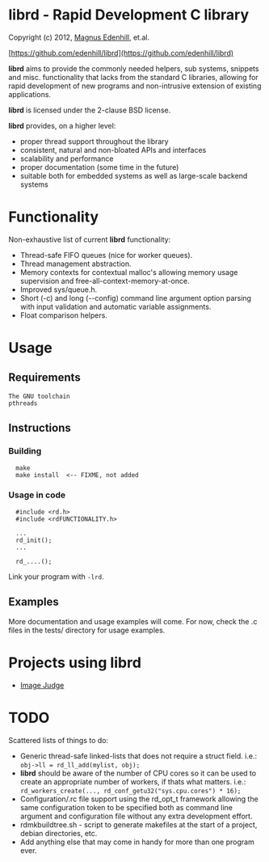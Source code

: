 librd - Rapid Development C library
===================================

Copyright (c) 2012, [Magnus Edenhill](http://www.edenhill.se/), et.al.

[https://github.com/edenhill/librd](https://github.com/edenhill/librd)

**librd** aims to provide the commonly needed helpers, sub systems, snippets
and misc. functionality that lacks from the standard C libraries, allowing for
rapid development of new programs and non-intrusive extension of existing
applications.

**librd** is licensed under the 2-clause BSD license.



**librd** provides, on a higher level:

- proper thread support throughout the library
- consistent, natural and non-bloated APIs and interfaces
- scalability and performance
- proper documentation (some time in the future)
- suitable both for embedded systems as well as large-scale backend systems


# Functionality

Non-exhaustive list of current **librd** functionality:

- Thread-safe FIFO queues (nice for worker queues).
- Thread management abstraction.
- Memory contexts for contextual malloc's allowing memory usage supervision
  and free-all-context-memory-at-once.
- Improved sys/queue.h.
- Short (-c) and long (--config) command line argument option parsing with
  input validation and automatic variable assignments.
- Float comparison helpers.

# Usage

## Requirements
	The GNU toolchain
   	pthreads

## Instructions

### Building

      make
      make install  <-- FIXME, not added

### Usage in code

      #include <rd.h>
      #include <rdFUNCTIONALITY.h>

      ...
      rd_init();
      ...

      rd_....();

Link your program with `-lrd`.




## Examples

More documentation and usage examples will come.
For now, check the .c files in the tests/ directory for usage examples.



# Projects using librd

-  [Image Judge](https://github.com/edenhill/imagejudge)



# TODO

Scattered lists of things to do:

- Generic thread-safe linked-lists that does not require a struct field.
  i.e.: `obj->ll = rd_ll_add(mylist, obj);`
- **librd** should be aware of the number of CPU cores so it can be used
  to create an appropriate number of workers, if thats what matters.
  i.e.: `rd_workers_create(..., rd_conf_getu32("sys.cpu.cores") * 16);`
- Configuration/.rc file support using the rd_opt_t framework allowing
   the same configuration token to be specified both as command line
   argument and configuration file without any extra development effort.
- rdmkbuildtree.sh - script to generate makefiles at the start of a project,
  debian directories, etc.
- Add anything else that may come in handy for more than one program ever.

